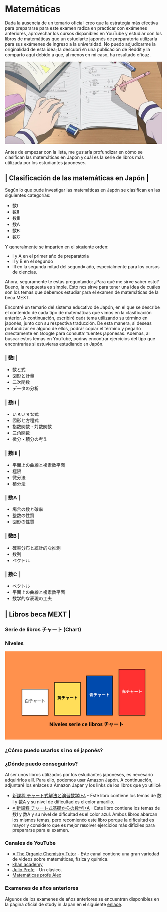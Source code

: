 # Matemáticas
Dada la ausencia de un temario oficial, creo que la estrategia más efectiva para prepararse para este examen radica en practicar con exámenes anteriores, aprovechar los cursos disponibles en YouTube y estudiar con los libros de matemáticas que un estudiante japonés de preparatoria utilizaría para sus exámenes de ingreso a la universidad. No puedo adjudicarme la originalidad de esta idea; la descubrí en una publicación de Reddit y la comparto aquí debido a que, al menos en mi caso, ha resultado eficaz.

![Estudiando](/img/studying_math.jpg)

Antes de empezar con la lista, me gustaría profundizar en cómo se clasifican las matemáticas en Japón y cuál es la serie de libros más utilizada por los estudiantes japoneses.
## | Clasificación de las matemáticas en Japón |
Según lo que pude investigar las matemáticas en Japón se clasifican en las siguientes categorías:
* 数Ⅰ
* 数Ⅱ
* 数Ⅲ 
* 数A 
* 数B
* 数C
  
Y generalmente se imparten en el siguiente orden:
* I y A en el primer año de preparatoria
* II y B en el segundo
* III en la segunda mitad del segundo año, especialmente para los cursos de ciencias.

Ahora, seguramente te estás preguntando: ¿Para qué me sirve saber esto? Bueno, la respuesta es simple. Esto nos sirve para tener una idea de cuáles son los temas que debemos estudiar para el examen de matemáticas de la beca MEXT.

Encontré un temario del sistema educativo de Japón, en el que se describe el contenido de cada tipo de matemáticas que vimos en la clasificación anterior. A continuación, escribiré cada tema utilizando su término en japonés, junto con su respectiva traducción. De esta manera, si deseas profundizar en alguno de ellos, podrás copiar el término y pegarlo directamente en Google para consultar fuentes japonesas. Además, al buscar estos temas en YouTube, podrás encontrar ejercicios del tipo que encontrarías si estuvieras estudiando en Japón.

### | 数Ⅰ |
* 数と式
* 図形と計量
* 二次関数
* データの分析

### | 数Ⅱ |
* いろいろな式
* 図形と方程式
* 指数関数・対数関数
* 三角関数
* 微分・積分の考え

### | 数Ⅲ |
* 平面上の曲線と複素数平面
* 極限
* 微分法
* 積分法

### | 数A |
* 場合の数と確率
* 整数の性質
* 図形の性質

### | 数B |
* 確率分布と統計的な推測
* 数列
* ベクトル

### | 数C |
* ベクトル
* 平面上の曲線と複素数平面
* 数学的な表現の工夫 

## | Libros beca MEXT |
### Serie de libros チャート (Chart)


### Niveles
![NivelesChart](/img/niveles_chart.png)

### ¿Cómo puedo usarlos si no sé japonés?

### ¿Dónde puedo conseguirlos?
Al ser unos libros utilizados por los estudiantes japoneses, es necesario adquirirlos allí. Para ello, podemos usar Amazon Japón. A continuación, adjuntaré los enlaces a Amazon Japan y los links de los libros que yo utilicé
* [新課程 チャート式解法と演習数学I+A](https://www.amazon.co.jp/-/en/%E3%83%81%E3%83%A3%E3%83%BC%E3%83%88%E7%A0%94%E7%A9%B6%E6%89%80/dp/4410107178/ref=sr_1_12?crid=GCXE28OLC2KS&keywords=%E3%83%81%E3%83%A3%E3%83%BC%E3%83%88&qid=1692036684&s=specialty-aps&sprefix=%E3%83%81%E3%83%A3%E3%83%BC%E3%83%88%2Cspecialty-aps%2C301&sr=8-12&srs=3534638051) - Este libro contiene los temas de 数Ⅰ y 数A y su nivel de dificultad es el color amarillo.
* [※ 新課程 チャート式基礎からの数学I+A](https://www.amazon.co.jp/-/en/%E3%83%81%E3%83%A3%E3%83%BC%E3%83%88%E7%A0%94%E7%A9%B6%E6%89%80/dp/4410105787/ref=pd_bxgy_sccl_2/356-2036877-2134425?pd_rd_w=XJfJy&content-id=amzn1.sym.bc57a5ab-9f02-4944-8c5c-9e1696e0d32c&pf_rd_p=bc57a5ab-9f02-4944-8c5c-9e1696e0d32c&pf_rd_r=QKMK1EXCG642RMNPYFHS&pd_rd_wg=tutA9&pd_rd_r=01cbd1ea-d224-4ed9-8344-6864c642a157&pd_rd_i=4410105787&psc=1) - Este libro contiene los temas de 数Ⅰ y 数A y su nivel de dificultad es el color azul. Ambos libros abarcan los mismos temas, pero recomiendo este libro porque la dificultad es mayor y considero que es mejor resolver ejercicios más difíciles para prepararse para el examen.
### Canales de YouTube

* [※ The Organic Chemistry Tutor](https://www.youtube.com/c/TheOrganicChemistryTutor) - Este canal contiene una gran variedad de videos sobre matemáticas, física y química.
* [khan academy](https://www.youtube.com/@khanacademy) 
* [Julio Profe](https://www.youtube.com/@julioprofe) - Un clásico.
* [Matemáticas profe Alex](https://www.youtube.com/@MatematicasprofeAlex)

### Examenes de años anteriores
Algunos de los examenes de años anteriores se encuentran disponibles en la página oficial de study in Japan en el siguiente [enlace](https://www.studyinjapan.go.jp/en/planning/scholarship/application/examination/).